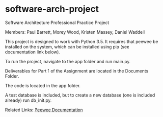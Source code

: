 # software-arch-project
Software Architecture Professional Practice Project

Members: Paul Barrett, Morey Wood, Kristen Massey, Daniel Waddell

This project is designed to work with Python 3.5. It requires that peewee be installed on the system, which can be installed using pip (see documentation link below). 

To run the project, navigate to the app folder and run main.py.

Deliverables for Part 1 of the Assignment are located in the Documents Folder.

The code is located in the app folder.

A test database is included, but to create a new database (one is included already) run db_init.py.

Related Links:
[Peewee Documentation](http://docs.peewee-orm.com/en/latest/)

